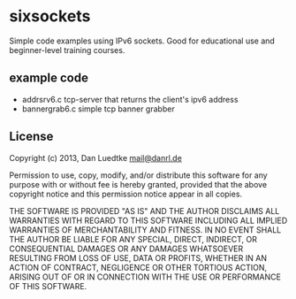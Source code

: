 sixsockets
==========

Simple code examples using IPv6 sockets. Good for educational use and
beginner-level training courses.


example code
------------

* addrsrv6.c        	tcp-server that returns the client's ipv6 address
* bannergrab6.c		simple tcp banner grabber


License
-------

  Copyright (c) 2013, Dan Luedtke <mail@danrl.de>

  Permission to use, copy, modify, and/or distribute this software for any
  purpose with or without fee is hereby granted, provided that the above
  copyright notice and this permission notice appear in all copies.

  THE SOFTWARE IS PROVIDED "AS IS" AND THE AUTHOR DISCLAIMS ALL WARRANTIES
  WITH REGARD TO THIS SOFTWARE INCLUDING ALL IMPLIED WARRANTIES OF
  MERCHANTABILITY AND FITNESS. IN NO EVENT SHALL THE AUTHOR BE LIABLE FOR
  ANY SPECIAL, DIRECT, INDIRECT, OR CONSEQUENTIAL DAMAGES OR ANY DAMAGES
  WHATSOEVER RESULTING FROM LOSS OF USE, DATA OR PROFITS, WHETHER IN AN 
  ACTION OF CONTRACT, NEGLIGENCE OR OTHER TORTIOUS ACTION, ARISING OUT OF
  OR IN CONNECTION WITH THE USE OR PERFORMANCE OF THIS SOFTWARE.

